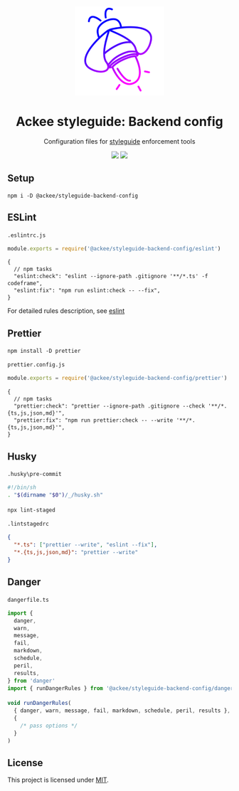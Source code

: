 <div align="center">

![](logo.png)

# Ackee styleguide: Backend config

Configuration files for [styleguide](https://github.com/AckeeCZ/styleguide) enforcement tools

[![](https://img.shields.io/travis/com/AckeeCZ/styleguide-backend-config?style=flat-square)](https://travis-ci.com/github/AckeeCZ/styleguide-backend-config)
[![](https://img.shields.io/npm/v/@ackee/styleguide-backend-config?style=flat-square)](https://www.npmjs.com/package/@ackee/styleguide-backend-config)

</div>

## Setup

```
npm i -D @ackee/styleguide-backend-config
```

## ESLint

`.eslintrc.js`

```js
module.exports = require('@ackee/styleguide-backend-config/eslint')
```

```jsonc
{
  // npm tasks
  "eslint:check": "eslint --ignore-path .gitignore '**/*.ts' -f codeframe",
  "eslint:fix": "npm run eslint:check -- --fix",
}
```

For detailed rules description, see [eslint](./eslint.md)

## Prettier

`npm install -D prettier`

`prettier.config.js`

```js
module.exports = require('@ackee/styleguide-backend-config/prettier')
```

```jsonc
{
  // npm tasks
  "prettier:check": "prettier --ignore-path .gitignore --check '**/*.{ts,js,json,md}'",
  "prettier:fix": "npm run prettier:check -- --write '**/*.{ts,js,json,md}'",
}
```

## Husky

`.husky\pre-commit`

```sh
#!/bin/sh
. "$(dirname "$0")/_/husky.sh"

npx lint-staged
```

`.lintstagedrc`

```json
{
  "*.ts": ["prettier --write", "eslint --fix"],
  "*.{ts,js,json,md}": "prettier --write"
}
```

## Danger

`dangerfile.ts`

```typescript
import {
  danger,
  warn,
  message,
  fail,
  markdown,
  schedule,
  peril,
  results,
} from 'danger'
import { runDangerRules } from '@ackee/styleguide-backend-config/danger'

void runDangerRules(
  { danger, warn, message, fail, markdown, schedule, peril, results },
  {
    /* pass options */
  }
)
```

## License

This project is licensed under [MIT](./LICENSE).
